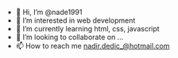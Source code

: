 - 👋 Hi, I’m @nade1991
- 👀 I’m interested in web development
- 🌱 I’m currently learning  html, css, javascript
- 💞️ I’m looking to collaborate on ...
- 📫 How to reach me nadir.dedic_@hotmail.com

<!---
nade1991/nade1991 is a ✨ special ✨ repository because its `README.md` (this file) appears on your GitHub profile.
You can click the Preview link to take a look at your changes.
--->
